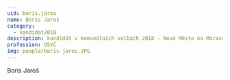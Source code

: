 ```yaml
---
uid: boris.jaros
name: Boris Jaroš
category:
  - kandidat2018
description: kandidát v komunálních volbách 2018 - Nové Město na Moravě
profession: OSVČ
img: people/boris-jaros.JPG
---
```


Boris Jaroš
